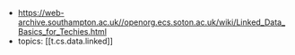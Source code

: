 
- https://web-archive.southampton.ac.uk//openorg.ecs.soton.ac.uk/wiki/Linked_Data_Basics_for_Techies.html
- topics: [[t.cs.data.linked]]

